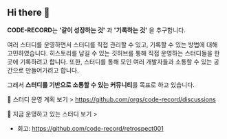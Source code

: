 ## Hi there 👋

**CODE-RECORD**는 **'같이 성장하는 것'** 과 **'기록하는 것'** 을 추구합니다.

여러 스터디를 운영하면서 스터디를 직접 관리할 수 있고, 기록할 수 있는 방법에 대해 고민하였습니다.
히스토리를 남길 수 있는 깃허브를 통해 직접 운영하는 스터디들을 한 곳에 기록하려고 합니다.
또한, 스터디를 통해 모인 여러 개발자들과 소통할 수 있는 공간으로 만들어가려고 합니다.

그래서 **스터디를 기반으로 소통할 수 있는 커뮤니티**를 목표로 하고 있습니다.


📜 스터디 운영 계획 보기 > https://github.com/orgs/code-record/discussions

📜 지금 운영하고 있는 스터디 보기 >

- 회고: https://github.com/code-record/retrospect001

<!--

**Here are some ideas to get you started:**

🙋‍♀️ A short introduction - what is your organization all about?
🌈 Contribution guidelines - how can the community get involved?
👩‍💻 Useful resources - where can the community find your docs? Is there anything else the community should know?
🍿 Fun facts - what does your team eat for breakfast?
🧙 Remember, you can do mighty things with the power of [Markdown](https://docs.github.com/github/writing-on-github/getting-started-with-writing-and-formatting-on-github/basic-writing-and-formatting-syntax)
-->
